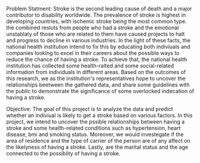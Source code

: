 Problem Statment:
Stroke is the second leading cause of death and a major contributor to disability worldwide. The prevalence of stroke is highest in developing countries, with ischemic stroke being the most common type. the combined resluts from people who had a stroke and the emotional unstablaty of those who are related to them have caused projects to halt and progress to decline in various industries. In the light of these facts, the national health institution intend to  fix this by educating both indiviuals and companies looking to excel in their careers about the possible ways to reduce the chance of having a stroke. To achieve that, the national health institution has collected some health-ralted and some social-related information from individuals in different areas. Based on the outcomes of this research, we as the institution's representatives hope to uncover the relationships beetween the gathered data, and share some guidelines with the public to demonstrate the significance of some overlocked indecation of having a stroke.


Objective:
The goal of this project is to analyze the data and predict whether an indiviual is likely to get a stroke based on various factors. In this project, we intend to uncover the pssible relationships between having a stroke and some health-related conditions such as hypertension, heart disease, bmi and smoking status. Moreover, we would investegate if the area of residence and the type of carrier of the person are of any affect on the likelyness of having a stroke. Lastly, are the marital status and the age connected to the possiblity of having a stroke.
